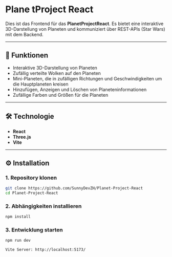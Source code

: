 # Plane tProject React

Dies ist das Frontend für das **PlanetProjectReact**. Es bietet eine interaktive 3D-Darstellung von Planeten und kommuniziert über REST-APIs (Star Wars) mit dem Backend.

---

## 🚀 Funktionen

- Interaktive 3D-Darstellung von Planeten
- Zufällig verteilte Wolken auf den Planeten
- Mini-Planeten, die in zufälligen Richtungen und Geschwindigkeiten um die Hauptplaneten kreisen
- Hinzufügen, Anzeigen und Löschen von Planeteninformationen
- Zufällige Farben und Größen für die Planeten

---

## 🛠️ Technologie

- **React**
- **Three.js**
- **Vite**

---

## ⚙️ Installation

### 1. Repository klonen
```bash
git clone https://github.com/SunnyDevZH/Planet-Project-React
cd Planet-Project-React
```

### 2. Abhängigkeiten installieren
```bash
npm install
```

### 3. Entwicklung starten
```bash
npm run dev
```
```bash
Vite Server: http://localhost:5173/
```
